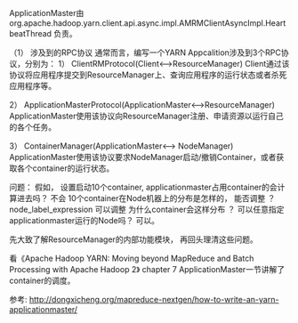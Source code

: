 ApplicationMaster由
org.apache.hadoop.yarn.client.api.async.impl.AMRMClientAsyncImpl.HeartbeatThread
负责。

（1） 涉及到的RPC协议
通常而言，编写一个YARN Appcalition涉及到3个RPC协议，分别为：
1）  ClientRMProtocol(Client<–>ResourceManager)
Client通过该协议将应用程序提交到ResourceManager上、查询应用程序的运行状态或者杀死应用程序等。

2）  ApplicationMasterProtocol(ApplicationMaster<–>ResourceManager)
ApplicationMaster使用该协议向ResourceManager注册、申请资源以运行自己的各个任务。

3）  ContainerManager(ApplicationMaster<–> NodeManager)
ApplicationMaster使用该协议要求NodeManager启动/撤销Container，或者获取各个container的运行状态。


问题：
   假如， 设置启动10个container, applicationmaster占用container的会计算进去吗？ 不会
   10个container在Node机器上的分布是怎样的， 能否调整 ？ node_label_expression 可以调整
   为什么container会这样分布 ？
   可以任意指定applicationmaster运行的Node吗？ 可以。

先大致了解ResourceManager的内部功能模块， 再回头理清这些问题。


看《Apache Hadoop YARN: Moving beyond MapReduce and Batch Processing with Apache Hadoop 2》
chapter 7 ApplicationMaster一节讲解了container的调度。

参考:
http://dongxicheng.org/mapreduce-nextgen/how-to-write-an-yarn-applicationmaster/
